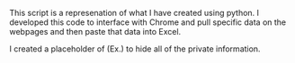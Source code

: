 This script is a represenation of what I have created using python. I developed this code to interface with Chrome and pull specific data on the webpages and then paste that data into Excel. 

I created a placeholder of (Ex.) to hide all of the private information.
